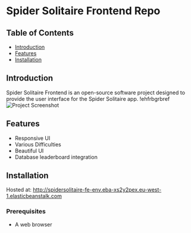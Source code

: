 # Spider Solitaire Frontend Repo
## Table of Contents

- [Introduction](#introduction)
- [Features](#features)
- [Installation](#installation)

## Introduction

Spider Solitaire Frontend is an open-source software project designed to provide the user interface for the Spider Solitaire app. 
!ehfrbgrbref![Project Screenshot](https://github.com/Grad-Spider-Solitaire/SpiderSolitaiteFE/assets/159271028/57bb5012-a28f-4b12-8b41-acfea8a43a66)

## Features

- Responsive UI
- Various Difficulties
- Beautiful UI
- Database leaderboard integration

## Installation
Hosted at: http://spidersolitaire-fe-env.eba-xs2y2pex.eu-west-1.elasticbeanstalk.com

### Prerequisites

- A web browser
